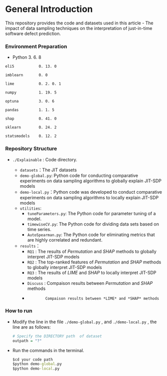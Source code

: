 # General Introduction

This repository provides the code and datasets used in this article - The impact of data sampling techniques on the interpretation of just-in-time software defect prediction.

### Environment Preparation

- Python	3. 6. 8

```
eli5           0. 13. 0

imblearn       0. 0 

lime           0. 2. 0. 1

numpy          1. 19. 5

optuna         3. 0. 6

pandas         1. 1. 5

shap           0. 41. 0

sklearn        0. 24. 2

statsmodels    0. 12. 2
```

### Repository Structure

- `./Explainable` : Code directory.
  
  - `datasets`：The JIT datasets
  - `demo-global.py`: Python code for conducting comparative experiments on data sampling algorithms to globally explain JIT-SDP models
  - `demo-local.py`：Python code was developed to conduct comparative experiments on data sampling algorithms to locally explain JIT-SDP models
  - `utilities`:  
    - `tuneParameters.py`: The Python code for parameter tuning of a model.
    - `timewiseCV.py`: The Python code for dividing data sets based on time series.
    - `AutoSpearman.py`: The Python code for eliminating metrics that are highly correlated and redundant.
  - `results`：
    - `RQ1` : The results of *Permutation* and *SHAP* methods to globally interpret JIT-SDP models
    - `RQ2` : The top-ranked features of *Permutation* and *SHAP* methods to globally interpret JIT-SDP models
    - `RQ3` : The results of *LIME* and *SHAP* to locally interpret JIT-SDP models
    - `Discuss` : Compaison results between *Permutation* and *SHAP* methods
    -             Compaison results between *LIME* and *SHAP* methods
      
### How to run

- Modify the line in the file `./demo-global.py` , and  `./demo-local.py` , the line are as follows:

  ```R
  # Specify the DIRECTORY path  of dataset
  outpath = "?"
  ```
  
- Run the commands in the terminal.
  
  ```cmd
  $cd your code path
  $python demo-global.py
  $python demo-local.py
  ```

